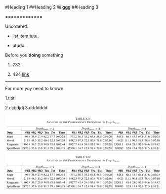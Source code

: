 
#Heading 1
##Heading 2
*iiii*
**ggg**
##Heading 3

=============

Unordered:

- list item tutu.

- utudu.

Before you **doing** something

1. 232

2. 434
[link](www.google.com"uuu")

-------------

For more yoy need to known:

1.tititi 

2.djdjdjdj
3.ddddddd

![image](./22.png)
<code>![image](./22.png)





